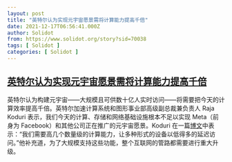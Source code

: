 ```yaml
---
layout: post
title: "英特尔认为实现元宇宙愿景需将计算能力提高千倍"
date: 2021-12-17T06:56:41.000Z
author: Solidot
from: https://www.solidot.org/story?sid=70038
tags: [ Solidot ]
categories: [ Solidot ]
---
```

<!--1639724201000-->
[英特尔认为实现元宇宙愿景需将计算能力提高千倍](https://www.solidot.org/story?sid=70038)
------

<div>
英特尔认为构建元宇宙——大规模且可供数十亿人实时访问——将需要把今天的计算效率提高千倍。英特尔加速计算系统和图形事业部高级副总裁兼负责人 Raja Koduri 表示，我们今天的计算、存储和网络基础设施根本不足以实现 Meta（前身为 Facebook）和其他公司正在推广的元宇宙愿景。Koduri 在一篇<a href="https://www.intel.com/content/www/us/en/newsroom/opinion/powering-metaverse.html">博文</a>中表示：“我们需要高几个数量级的计算能力，让多种形式的设备以低得多的延迟访问。”他补充道，为了大规模支持这些功能，整个互联网的管路都需要进行重大升级。
</div>
